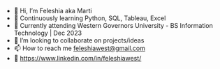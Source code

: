 - 👋 Hi, I’m Feleshia aka Marti
- 👀 Continuously learning Python, SQL, Tableau, Excel
- 🚧 Currently attending Western Governors University - BS Information Technology | Dec 2023
- 💞️ I’m looking to collaborate on projects/ideas
- 📫 How to reach me feleshiawest@gmail.com
- 🔗 https://www.linkedin.com/in/feleshiawest/

<!---
feleshia33/feleshia33 is a ✨ special ✨ repository because its `README.md` (this file) appears on your GitHub profile.
You can click the Preview link to take a look at your changes.
--->
